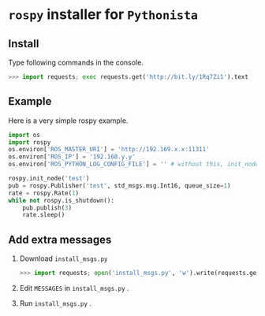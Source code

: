 # ``rospy`` installer for ``Pythonista``
## Install

Type following commands in the console.
```python
>>> import requests; exec requests.get('http://bit.ly/1Rq7Zi1').text
```

## Example

Here is a very simple rospy example.
```python
import os
import rospy
os.environ['ROS_MASTER_URI'] = 'http://192.169.x.x:11311'
os.environ['ROS_IP'] = '192.168.y.y'
os.environ['ROS_PYTHON_LOG_CONFIG_FILE'] = '' # without this, init_node will fail

rospy.init_node('test')
pub = rospy.Publisher('test', std_msgs.msg.Int16, queue_size=1)
rate = rospy.Rate(1)
while not rospy.is_shutdown():
    pub.publish(3)
    rate.sleep()
```

## Add extra messages

1. Download ``install_msgs.py``

    ```python
    >>> import requests; open('install_msgs.py', 'w').write(requests.get('http://bit.ly/1q5X8mH').text)
    ```
2. Edit ``MESSAGES`` in ``install_msgs.py`` .
3. Run ``install_msgs.py`` .
